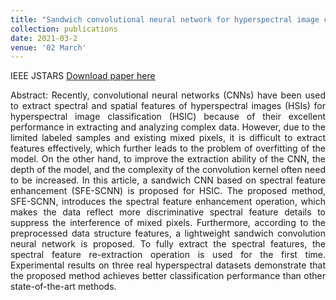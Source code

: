 ```yaml
---
title: "Sandwich convolutional neural network for hyperspectral image classification using spectral feature enhancement"
collection: publications
date: 2021-03-2
venue: '02 March'
---
```

IEEE JSTARS
[Download paper here](https://ieeexplore.ieee.org/document/9366971)

<div style="text-align: justify;">
Abstract: Recently, convolutional neural networks (CNNs) have been used to extract spectral and spatial features of hyperspectral images (HSIs) for hyperspectral image classification (HSIC) because of their excellent performance in extracting and analyzing complex data. However, due to the limited labeled samples and existing mixed pixels, it is difficult to extract features effectively, which further leads to the problem of overfitting of the model. On the other hand, to improve the extraction ability of the CNN, the depth of the model, and the complexity of the convolution kernel often need to be increased. In this article, a sandwich CNN based on spectral feature enhancement (SFE-SCNN) is proposed for HSIC. The proposed method, SFE-SCNN, introduces the spectral feature enhancement operation, which makes the data reflect more discriminative spectral feature details to suppress the interference of mixed pixels. Furthermore, according to the preprocessed data structure features, a lightweight sandwich convolution neural network is proposed. To fully extract the spectral features, the spectral feature re-extraction operation is used for the first time. Experimental results on three real hyperspectral datasets demonstrate that the proposed method achieves better classification performance than other state-of-the-art methods.
</div>



